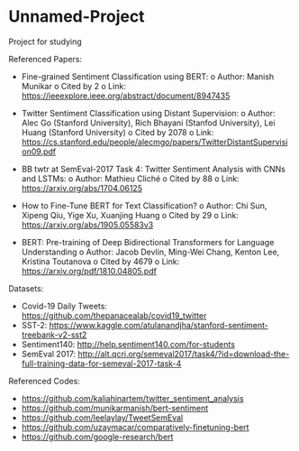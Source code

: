 # Unnamed-Project
 Project for studying


Referenced Papers:
-	Fine-grained Sentiment Classification using BERT: 
o	Author: Manish Munikar
o	Cited by 2
o	Link: https://ieeexplore.ieee.org/abstract/document/8947435 

-	Twitter Sentiment Classification using Distant Supervision:
o	Author: Alec Go (Stanford University), Rich Bhayani (Stanfod University), Lei Huang (Stanford University)
o	Cited by 2078
o	Link: https://cs.stanford.edu/people/alecmgo/papers/TwitterDistantSupervision09.pdf

-	BB twtr at SemEval-2017 Task 4: Twitter Sentiment Analysis with CNNs and LSTMs:
o	Author: Mathieu Cliché
o	Cited by 88
o	Link: https://arxiv.org/abs/1704.06125

-	How to Fine-Tune BERT for Text Classification?
o	Author: Chi Sun, Xipeng Qiu, Yige Xu, Xuanjing Huang
o	Cited by 29
o	Link: https://arxiv.org/abs/1905.05583v3


-	BERT: Pre-training of Deep Bidirectional Transformers for Language Understanding
o	 Author: Jacob Devlin, Ming-Wei Chang, Kenton Lee, Kristina Toutanova
o	Cited by 4679
o	Link: https://arxiv.org/pdf/1810.04805.pdf

Datasets:
-	Covid-19 Daily Tweets: https://github.com/thepanacealab/covid19_twitter
-	SST-2: https://www.kaggle.com/atulanandjha/stanford-sentiment-treebank-v2-sst2
-	Sentiment140: http://help.sentiment140.com/for-students
-	SemEval 2017: http://alt.qcri.org/semeval2017/task4/?id=download-the-full-training-data-for-semeval-2017-task-4


Referenced Codes:
-	https://github.com/kaliahinartem/twitter_sentiment_analysis
-	https://github.com/munikarmanish/bert-sentiment
-	https://github.com/leelaylay/TweetSemEval
-	https://github.com/uzaymacar/comparatively-finetuning-bert
-	https://github.com/google-research/bert
